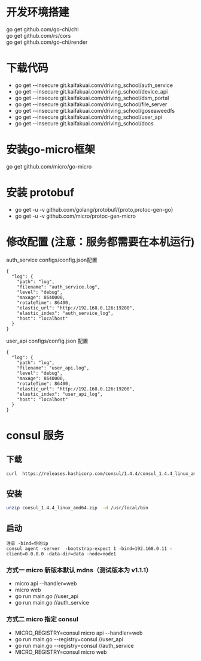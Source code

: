 # 开发环境搭建

go get github.com/go-chi/chi  
go get github.com/rs/cors  
go get github.com/go-chi/render  

# 下载代码  
+ go get --insecure git.kaifakuai.com/driving_school/auth_service  
+ go get --insecure git.kaifakuai.com/driving_school/device_api  
+ go get --insecure git.kaifakuai.com/driving_school/dsm_portal  
+ go get --insecure git.kaifakuai.com/driving_school/file_server  
+ go get --insecure git.kaifakuai.com/driving_school/goseaweedfs  
+ go get --insecure git.kaifakuai.com/driving_school/user_api  
+ go get --insecure git.kaifakuai.com/driving_school/docs

# 安装go-micro框架  
go get github.com/micro/go-micro

# 安装 protobuf  
+ go get -u -v github.com/golang/protobuf/{proto,protoc-gen-go}  
+ go get -u -v github.com/micro/protoc-gen-micro

# 修改配置  (注意：服务都需要在本机运行)
auth_service configs/config.json配置
```
{
  "log": {
    "path": "log",
    "filename": "auth_service.log",
    "level": "debug",
    "maxAge": 8640000,
    "rotateTime": 86400,
    "elastic_url": "http://192.168.0.126:19200",
    "elastic_index": "auth_service_log",
    "host": "localhost"
  }
}
```

user_api configs/config.json 配置
```
{
  "log": {
    "path": "log",
    "filename": "user_api.log",
    "level": "debug",
    "maxAge": 8640000,
    "rotateTime": 86400,
    "elastic_url": "http://192.168.0.126:19200",
    "elastic_index": "user_api_log",
    "host": "localhost"
  }
}
```

#  consul 服务
## 下载
```bash
curl  https://releases.hashicorp.com/consul/1.4.4/consul_1.4.4_linux_amd64.zip -o consul_1.4.4_linux_amd64.zip
```
## 安装
```bash
unzip consul_1.4.4_linux_amd64.zip  -d /usr/local/bin
```
## 启动
```
注意 -bind=你的ip
consul agent -server  -bootstrap-expect 1 -bind=192.168.0.11 -client=0.0.0.0 -data-dir=data -node=node1
```




### 方式一 micro 新版本默认 mdns（测试版本为 v1.1.1）
+ micro api --handler=web
+ micro web
+ go run main.go  //user_api
+ go run main.go  //auth_service


### 方式二 micro 指定 consul
+  MICRO_REGISTRY=consul micro api --handler=web
+  go run main.go --registry=consul //user_api
+  go run main.go --registry=consul //auth_service
+  MICRO_REGISTRY=consul micro web






